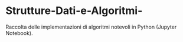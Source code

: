 # Strutture-Dati-e-Algoritmi-
Raccolta delle implementazioni di algoritmi notevoli in Python (Jupyter Notebook).
